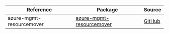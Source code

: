 | Reference | Package | Source |
|---|---|---|
|azure-mgmt-resourcemover|[azure-mgmt-resourcemover](https://repo1.maven.org/maven2/com/microsoft/azure/resourcemover/v2021_01_01/azure-mgmt-resourcemover)|[GitHub](https://github.com/Azure/azure-sdk-for-java)|
